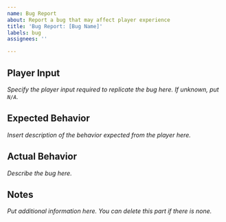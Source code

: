 ```yaml
---
name: Bug Report
about: Report a bug that may affect player experience
title: 'Bug Report: [Bug Name]'
labels: bug
assignees: ''

---
```


## Player Input
_Specify the player input required to replicate the bug here. If unknown, put `N/A`._
## Expected Behavior
_Insert description of the behavior expected from the player here._
## Actual Behavior
_Describe the bug here._
## Notes
_Put additional information here. You can delete this part if there is none._
